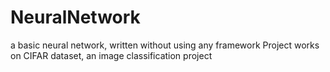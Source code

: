 # NeuralNetwork
a basic neural network, written without using any framework
Project works on CIFAR dataset, an image classification project
